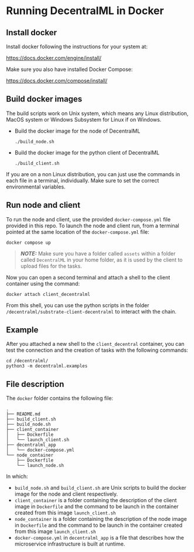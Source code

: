 # Running DecentralML in Docker

## Install docker

Install docker following the instructions for your system at: 

https://docs.docker.com/engine/install/

Make sure you also have installed Docker Compose:

https://docs.docker.com/compose/install/

## Build docker images

The build scripts work on Unix system, which means any Linux distribution, MacOS system or Windows Subsystem for Linux if on Windows.

- Build the docker image for the node of DecentralML

    ```./build_node.sh```
    
- Build the docker image for the python client of DecentralML

    ```./build_client.sh```

If you are on a non Linux distribution, you can just use the commands in each file in a terminal, individually. Make sure to set the correct environmental variables.

## Run node and client

To run the node and client, use the provided `docker-compose.yml` file provided in this repo. To launch the node and client run, from a terminal pointed at the same location of the `docker-compose.yml` file:

```docker compose up```

> **_NOTE:_**  Make sure you have a folder called `assets` within a folder called `DecentralML` in your home folder, as it is used by the client to upload files for the tasks.

Now you can open a second terminal and attach a shell to the client container using the command:

```docker attach client_decentralml```

From this shell, you can use the python scripts in the folder `/decentralml/substrate-client-decentralml` to interact with the chain.

## Example

After you attached a new shell to the `client_decentral` container, you can test the connection and the creation of tasks with the following commands:
```
cd /decentralml/
python3 -m decentralml.examples
```

## File description

The `docker` folder contains the following file:

```
.
├── README.md
├── build_client.sh
├── build_node.sh
├── client_container
│   ├── Dockerfile
│   └── launch_client.sh
├── decentralml_app
│   └── docker-compose.yml
└── node_container
    ├── Dockerfile
    └── launch_node.sh
```

In which:

- `build_node.sh` and `build_client.sh` are Unix scripts to build the docker image for the node and client respectively.
- `client_container` is a folder containing the description of the client image in `Dockerfile` and the command to be launch in the container created from this image `launch_client.sh`
- `node_container` is a folder containing the description of the node image in `Dockerfile` and the command to be launch in the container created from this image `launch_client.sh`
- `docker-compose.yml` in `decentralml_app` is a file that describes how the microservice infrastructure is built at runtime.





